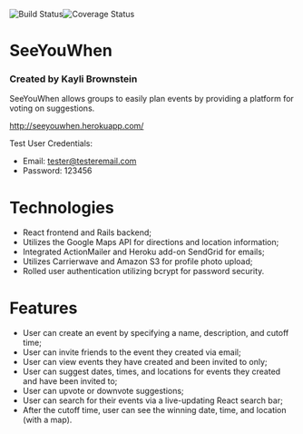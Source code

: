 ![Build Status](https://codeship.com/projects/75e48080-0d12-0135-fa8a-5a26bbd15e55/status?branch=master)![Coverage Status](https://coveralls.io/repos/github/KayliBrownstein/event-planner-voting/badge.svg?branch=master)
<!-- ![Code Climate](https://codeclimate.com/github/KayliBrownstein/event-planner-voting.png) -->

# SeeYouWhen
### Created by Kayli Brownstein
SeeYouWhen allows groups to easily plan events by providing a platform for voting on suggestions.

http://seeyouwhen.herokuapp.com/

Test User Credentials:
* Email: tester@testeremail.com
* Password: 123456

# Technologies
* React frontend and Rails backend;
* Utilizes the Google Maps API for directions and location information;
* Integrated ActionMailer and Heroku add-on SendGrid for emails;
* Utilizes Carrierwave and Amazon S3 for profile photo upload;
* Rolled user authentication utilizing bcrypt for password security.

# Features
* User can create an event by specifying a name, description, and cutoff time;
* User can invite friends to the event they created via email;
* User can view events they have created and been invited to only;
* User can suggest dates, times, and locations for events they created and have been invited to;
* User can upvote or downvote suggestions;
* User can search for their events via a live-updating React search bar;
* After the cutoff time, user can see the winning date, time, and location (with a map).
